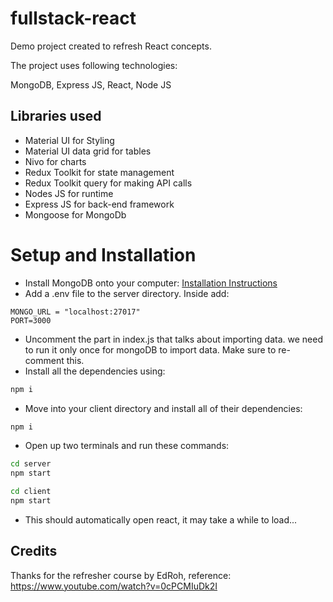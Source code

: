 # fullstack-react
Demo project created to refresh React concepts.

The project uses following technologies:

MongoDB, Express JS, React, Node JS

## Libraries used
 
* Material UI for Styling
* Material UI data grid for tables
* Nivo for charts
* Redux Toolkit for state management
* Redux Toolkit query for making API calls
* Nodes JS for runtime
* Express JS for back-end framework
* Mongoose for MongoDb


# Setup and Installation

- Install MongoDB onto your computer: [Installation Instructions](https://www.mongodb.com/docs/manual/administration/install-community/)
- Add a .env file to the server directory. Inside add:

```env
MONGO_URL = "localhost:27017"
PORT=3000
```

- Uncomment the part in index.js that talks about importing data. we need to run it only once for mongoDB to import data. Make sure to re-comment this.
- Install all the dependencies using:

```zsh
npm i
```

- Move into your client directory and install all of their dependencies:

```zsh
npm i
```

- Open up two terminals and run these commands:

```zsh
cd server
npm start
```

```zsh
cd client
npm start
```

- This should automatically open react, it may take a while to load...

## Credits
Thanks for the refresher course by EdRoh, reference: https://www.youtube.com/watch?v=0cPCMIuDk2I
